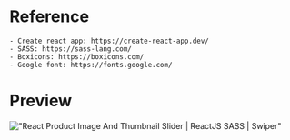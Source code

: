 
# Reference

    - Create react app: https://create-react-app.dev/
    - SASS: https://sass-lang.com/
    - Boxicons: https://boxicons.com/
    - Google font: https://fonts.google.com/

# Preview

!["React Product Image And Thumbnail Slider | ReactJS SASS | Swiper"](https://user-images.githubusercontent.com/67447840/155513392-0c7dcb72-87d5-41c6-91a8-3a68905b6d7d.gif "React Product Image And Thumbnail Slider | ReactJS SASS | Swiper")
